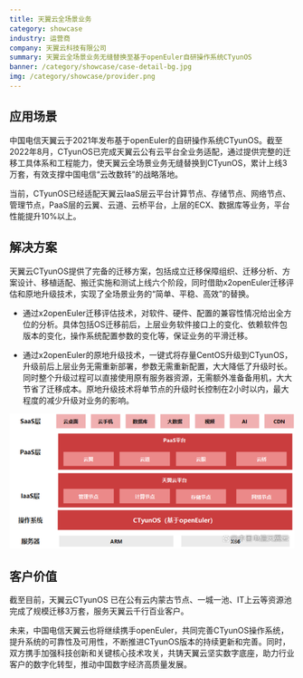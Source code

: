 ```yaml
---
title: 天翼云全场景业务
category: showcase
industry: 运营商
company: 天翼云科技有限公司
summary: 天翼云全场景业务无缝替换至基于openEuler自研操作系统CTyunOS
banner: /category/showcase/case-detail-bg.jpg
img: /category/showcase/provider.png
---
```


## 应用场景

中国电信天翼云于2021年发布基于openEuler的自研操作系统CTyunOS。截至2022年8月，CTyunOS已完成天翼云公有云平台全业务适配，通过提供完整的迁移工具体系和工程能力，使天翼云全场景业务无缝替换到CTyunOS，累计上线3万套，有效支撑中国电信“云改数转”的战略落地。

当前，CTyunOS已经适配天翼云IaaS层云平台计算节点、存储节点、网络节点、管理节点，PaaS层的云翼、云道、云桥平台，上层的ECX、数据库等业务，平台性能提升10%以上。



## 解决方案

天翼云CTyunOS提供了完备的迁移方案，包括成立迁移保障组织、迁移分析、方案设计、移植适配、搬迁实施和测试上线六个阶段，同时借助x2openEuler迁移评估和原地升级技术，实现了全场景业务的“简单、平稳、高效”的替换。

- 通过x2openEuler迁移评估技术，对软件、硬件、配置的兼容性情况给出全方位的分析。具体包括OS迁移前后，上层业务软件接口上的变化、依赖软件包版本的变化，操作系统配置参数的变化等，保证业务的平滑迁移。

- 通过x2openEuler的原地升级技术，一键式将存量CentOS升级到CTyunOS，升级前后上层业务无需重新部署，参数无需重新配置，大大降低了升级时长。同时整个升级过程可以直接使用原有服务器资源，无需额外准备备用机，大大节省了迁移成本。原地升级技术将单节点的升级时长控制在2小时以内，最大程度的减少升级对业务的影响。

<img src="./media/image1.png" width="1000" >






## 客户价值

截至目前，天翼云CTyunOS 已在公有云内蒙古节点、一城一池、IT上云等资源池完成了规模迁移3万套，服务天翼云千行百业客户。

未来，中国电信天翼云也将继续携手openEuler，共同完善CTyunOS操作系统，提升系统的可靠性及可用性，不断推进CTyunOS版本的持续更新和完善。同时，双方携手加强科技创新和关键核心技术攻关，共铸天翼云坚实数字底座，助力行业客户的数字化转型，推动中国数字经济高质量发展。


